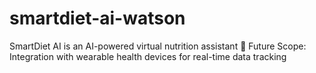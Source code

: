 # smartdiet-ai-watson
SmartDiet AI is an AI-powered virtual nutrition assistant  🌱 Future Scope: Integration with wearable health devices for real-time data tracking  
